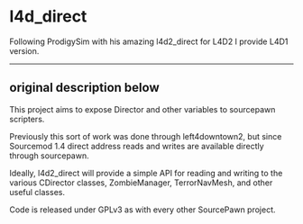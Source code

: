 l4d_direct
===========

Following ProdigySim with his amazing l4d2_direct for L4D2 I provide L4D1 version.

----------------------------------
   original description below
----------------------------------
This project aims to expose Director and other variables to sourcepawn scripters.

Previously this sort of work was done through left4downtown2, but since Sourcemod 1.4 direct address reads and writes are available directly through sourcepawn.

Ideally, l4d2_direct will provide a simple API for reading and writing to the various CDirector classes, ZombieManager, TerrorNavMesh, and other useful classes.

Code is released under GPLv3 as with every other SourcePawn project.